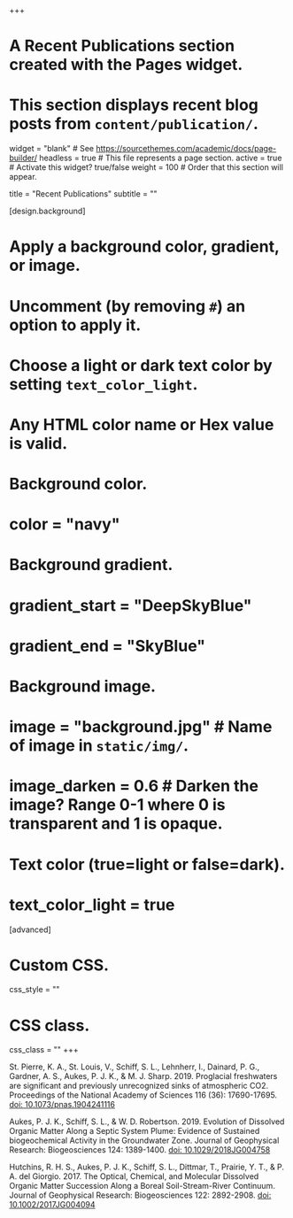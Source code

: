 +++
# A Recent Publications section created with the Pages widget.
# This section displays recent blog posts from `content/publication/`.

widget = "blank"  # See https://sourcethemes.com/academic/docs/page-builder/
headless = true  # This file represents a page section.
active = true  # Activate this widget? true/false
weight = 100  # Order that this section will appear.

title = "Recent Publications"
subtitle = ""

[design.background]
  # Apply a background color, gradient, or image.
  #   Uncomment (by removing `#`) an option to apply it.
  #   Choose a light or dark text color by setting `text_color_light`.
  #   Any HTML color name or Hex value is valid.
    
  #  Background color.
  #  color = "navy"
  
  # Background gradient.
  # gradient_start = "DeepSkyBlue"
  # gradient_end = "SkyBlue"
  
  # Background image.
  # image = "background.jpg"  # Name of image in `static/img/`.
  # image_darken = 0.6  # Darken the image? Range 0-1 where 0 is transparent and 1 is opaque.

  # Text color (true=light or false=dark).
  # text_color_light = true  
  
[advanced]
 # Custom CSS. 
 css_style = ""
 
 # CSS class.
 css_class = ""
+++

St. Pierre, K. A., St. Louis, V., Schiff, S. L., Lehnherr, I., Dainard, P. G., Gardner, A. S., Aukes, P. J. K., & M. J. Sharp. 2019. Proglacial freshwaters are significant and previously unrecognized sinks of atmospheric CO2. Proceedings of the National Academy of Sciences 116 (36): 17690-17695. [doi: 10.1073/pnas.1904241116](https://www.pnas.org/content/pnas/116/36/17690.full.pdf)

Aukes, P. J. K., Schiff, S. L., & W. D. Robertson. 2019. Evolution of Dissolved Organic Matter Along a Septic System Plume: Evidence of Sustained biogeochemical Activity in the Groundwater Zone. Journal of Geophysical Research: Biogeosciences 124: 1389-1400. [doi: 10.1029/2018JG004758](https://agupubs.onlinelibrary.wiley.com/doi/abs/10.1029/2018JG004758)

Hutchins, R. H. S., Aukes, P. J. K., Schiff, S. L., Dittmar, T., Prairie, Y. T., & P. A. del Giorgio. 2017. The Optical, Chemical, and Molecular Dissolved Organic Matter Succession Along a Boreal Soil-Stream-River Continuum. Journal of Geophysical Research: Biogeosciences 122: 2892-2908. [doi: 10.1002/2017JG004094](https://agupubs.onlinelibrary.wiley.com/doi/pdf/10.1002/2017JG004094)